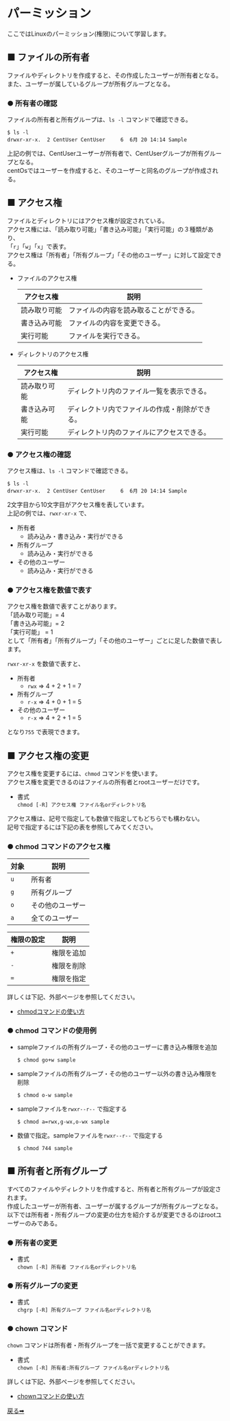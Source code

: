 # パーミッション

ここではLinuxのパーミッション(権限)について学習します。

## ■ ファイルの所有者

ファイルやディレクトリを作成すると、その作成したユーザーが所有者となる。  
また、ユーザーが属しているグループが所有グループとなる。  

### ● 所有者の確認

ファイルの所有者と所有グループは、`ls -l` コマンドで確認できる。

``` shell
$ ls -l
drwxr-xr-x.  2 CentUser CentUser     6  6月 20 14:14 Sample
```

上記の例では、CentUserユーザーが所有者で、CentUserグループが所有グループとなる。  
centOsではユーザーを作成すると、そのユーザーと同名のグループが作成される。

## ■ アクセス権

ファイルとディレクトリにはアクセス権が設定されている。  
アクセス権には、「読み取り可能」「書き込み可能」「実行可能」の３種類があり、  
「`r`」「`w`」「`x`」で表す。  
アクセス権は「所有者」「所有グループ」「その他のユーザー」に対して設定できる。

- ファイルのアクセス権

    |アクセス権|説明|
    |---|---|
    |読み取り可能|ファイルの内容を読み取ることができる。|
    |書き込み可能|ファイルの内容を変更できる。|
    |実行可能|ファイルを実行できる。|

- ディレクトリのアクセス権

    |アクセス権|説明|
    |---|---|
    |読み取り可能|ディレクトリ内のファイル一覧を表示できる。|
    |書き込み可能|ディレクトリ内でファイルの作成・削除ができる。|
    |実行可能|ディレクトリ内のファイルにアクセスできる。|

### ● アクセス権の確認

アクセス権は、`ls -l` コマンドで確認できる。

``` shell
$ ls -l
drwxr-xr-x.  2 CentUser CentUser     6  6月 20 14:14 Sample
```

2文字目から10文字目がアクセス権を表しています。  
上記の例では、`rwxr-xr-x` で、

- 所有者
    - 読み込み・書き込み・実行ができる
- 所有グループ
    - 読み込み・実行ができる
- その他のユーザー
    - 読み込み・実行ができる

### ● アクセス権を数値で表す

アクセス権を数値で表すことがあります。  
「読み取り可能」= 4  
「書き込み可能」= 2  
「実行可能」 = 1  
として「所有者」「所有グループ」「その他のユーザー」ごとに足した数値で表します。  

`rwxr-xr-x` を数値で表すと、

- 所有者
    - `rwx` => 4 + 2 + 1 = 7
- 所有グループ
    - `r-x` => 4 + 0 + 1 = 5
- その他のユーザー
    - `r-x` => 4 + 2 + 1 = 5

となり`755` で表現できます。

## ■ アクセス権の変更

アクセス権を変更するには、`chmod` コマンドを使います。  
アクセス権を変更できるのはファイルの所有者とrootユーザーだけです。

- 書式  
    `chmod [-R] アクセス権 ファイル名orディレクトリ名`

アクセス権は、記号で指定しても数値で指定してもどちらでも構わない。  
記号で指定するには下記の表を参照してみてください。  

### ● chmod コマンドのアクセス権

|対象|説明|
|---|---|
|`u`|所有者|
|`g`|所有グループ|
|`o`|その他のユーザー|
|`a`|全てのユーザー|

|権限の設定|説明|
|---|---|
|`+`|権限を追加|
|`-`|権限を削除|
|`=`|権限を指定|

詳しくは下記、外部ページを参照してください。

- [chmodコマンドの使い方](https://eng-entrance.com/linux_command_chmod)

### ● chmod コマンドの使用例

- sampleファイルの所有グループ・その他のユーザーに書き込み権限を追加

    ``` shell
    $ chmod go+w sample
    ```

- sampleファイルの所有グループ・その他のユーザー以外の書き込み権限を削除

    ``` shell
    $ chmod o-w sample
    ```

- sampleファイルを`rwxr--r--` で指定する

    ``` shell
    $ chmod a=rwx,g-wx,o-wx sample
    ```

- 数値で指定。sampleファイルを`rwxr--r--` で指定する

    ``` shell
    $ chmod 744 sample
    ```

## ■ 所有者と所有グループ

すべてのファイルやディレクトリを作成すると、所有者と所有グループが設定されます。  
作成したユーザーが所有者、ユーザーが属するグループが所有グループとなる。  
以下では所有者・所有グループの変更の仕方を紹介するが変更できるのはrootユーザーのみである。

### ● 所有者の変更

- 書式  
    `chown [-R] 所有者 ファイル名orディレクトリ名`

### ● 所有グループの変更

- 書式  
    `chgrp [-R] 所有グループ ファイル名orディレクトリ名`

### ● chown コマンド

`chown` コマンドは所有者・所有グループを一括で変更することができます。

- 書式  
    `chown [-R] 所有者:所有グループ ファイル名orディレクトリ名`

詳しくは下記、外部ページを参照してください。

- [chownコマンドの使い方](https://eng-entrance.com/linux-command-chown)

<a href="../README.md">戻る➡︎</a>
